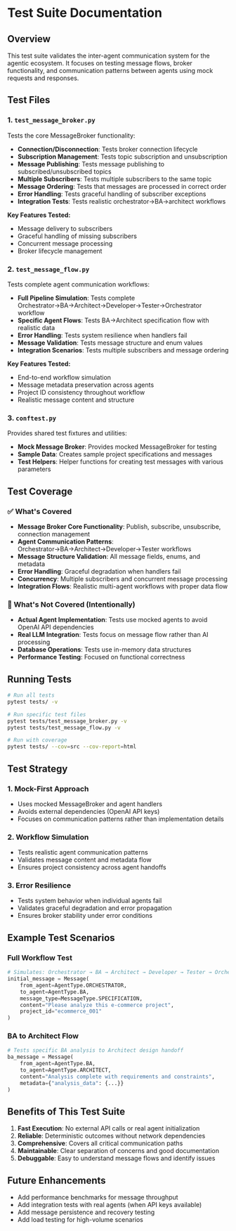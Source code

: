 # Test Suite Documentation

## Overview

This test suite validates the inter-agent communication system for the agentic ecosystem. It focuses on testing message flows, broker functionality, and communication patterns between agents using mock requests and responses.

## Test Files

### 1. `test_message_broker.py`
Tests the core MessageBroker functionality:
- **Connection/Disconnection**: Tests broker connection lifecycle
- **Subscription Management**: Tests topic subscription and unsubscription
- **Message Publishing**: Tests message publishing to subscribed/unsubscribed topics
- **Multiple Subscribers**: Tests multiple subscribers to the same topic
- **Message Ordering**: Tests that messages are processed in correct order
- **Error Handling**: Tests graceful handling of subscriber exceptions
- **Integration Tests**: Tests realistic orchestrator→BA→architect workflows

**Key Features Tested:**
- Message delivery to subscribers
- Graceful handling of missing subscribers
- Concurrent message processing
- Broker lifecycle management

### 2. `test_message_flow.py`
Tests complete agent communication workflows:
- **Full Pipeline Simulation**: Tests complete Orchestrator→BA→Architect→Developer→Tester→Orchestrator workflow
- **Specific Agent Flows**: Tests BA→Architect specification flow with realistic data
- **Error Handling**: Tests system resilience when handlers fail
- **Message Validation**: Tests message structure and enum values
- **Integration Scenarios**: Tests multiple subscribers and message ordering

**Key Features Tested:**
- End-to-end workflow simulation
- Message metadata preservation across agents
- Project ID consistency throughout workflow
- Realistic message content and structure

### 3. `conftest.py`
Provides shared test fixtures and utilities:
- **Mock Message Broker**: Provides mocked MessageBroker for testing
- **Sample Data**: Creates sample project specifications and messages
- **Test Helpers**: Helper functions for creating test messages with various parameters

## Test Coverage

### ✅ What's Covered
- **Message Broker Core Functionality**: Publish, subscribe, unsubscribe, connection management
- **Agent Communication Patterns**: Orchestrator→BA→Architect→Developer→Tester workflows
- **Message Structure Validation**: All message fields, enums, and metadata
- **Error Handling**: Graceful degradation when handlers fail
- **Concurrency**: Multiple subscribers and concurrent message processing
- **Integration Flows**: Realistic multi-agent workflows with proper data flow

### 🚫 What's Not Covered (Intentionally)
- **Actual Agent Implementation**: Tests use mocked agents to avoid OpenAI API dependencies
- **Real LLM Integration**: Tests focus on message flow rather than AI processing
- **Database Operations**: Tests use in-memory data structures
- **Performance Testing**: Focused on functional correctness

## Running Tests

```bash
# Run all tests
pytest tests/ -v

# Run specific test files
pytest tests/test_message_broker.py -v
pytest tests/test_message_flow.py -v

# Run with coverage
pytest tests/ --cov=src --cov-report=html
```

## Test Strategy

### 1. **Mock-First Approach**
- Uses mocked MessageBroker and agent handlers
- Avoids external dependencies (OpenAI API keys)
- Focuses on communication patterns rather than implementation details

### 2. **Workflow Simulation**
- Tests realistic agent communication patterns
- Validates message content and metadata flow
- Ensures project consistency across agent handoffs

### 3. **Error Resilience**
- Tests system behavior when individual agents fail
- Validates graceful degradation and error propagation
- Ensures broker stability under error conditions

## Example Test Scenarios

### Full Workflow Test
```python
# Simulates: Orchestrator → BA → Architect → Developer → Tester → Orchestrator
initial_message = Message(
    from_agent=AgentType.ORCHESTRATOR,
    to_agent=AgentType.BA,
    message_type=MessageType.SPECIFICATION,
    content="Please analyze this e-commerce project",
    project_id="ecommerce_001"
)
```

### BA to Architect Flow
```python
# Tests specific BA analysis to Architect design handoff
ba_message = Message(
    from_agent=AgentType.BA,
    to_agent=AgentType.ARCHITECT,
    content="Analysis complete with requirements and constraints",
    metadata={"analysis_data": {...}}
)
```

## Benefits of This Test Suite

1. **Fast Execution**: No external API calls or real agent initialization
2. **Reliable**: Deterministic outcomes without network dependencies  
3. **Comprehensive**: Covers all critical communication paths
4. **Maintainable**: Clear separation of concerns and good documentation
5. **Debuggable**: Easy to understand message flows and identify issues

## Future Enhancements

- Add performance benchmarks for message throughput
- Add integration tests with real agents (when API keys available)
- Add message persistence and recovery testing
- Add load testing for high-volume scenarios
